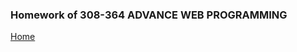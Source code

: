 <html>
 <title></title>
 
 <body>
 
   <h3>Homework of 308-364 ADVANCE WEB PROGRAMMING</h3>
 
 <a href="home.html">Home</a>
 </body>
 
 
 

</html>

 
 
 
 


